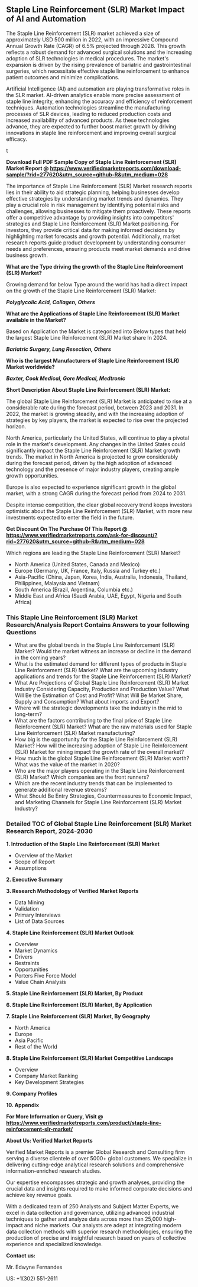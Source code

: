 <h2>Staple Line Reinforcement (SLR) Market Impact of AI and Automation</h2><p>The Staple Line Reinforcement (SLR) market achieved a size of approximately USD 500 million in 2022, with an impressive Compound Annual Growth Rate (CAGR) of 6.5% projected through 2028. This growth reflects a robust demand for advanced surgical solutions and the increasing adoption of SLR technologies in medical procedures. The market's expansion is driven by the rising prevalence of bariatric and gastrointestinal surgeries, which necessitate effective staple line reinforcement to enhance patient outcomes and minimize complications.</p><p>Artificial Intelligence (AI) and automation are playing transformative roles in the SLR market. AI-driven analytics enable more precise assessment of staple line integrity, enhancing the accuracy and efficiency of reinforcement techniques. Automation technologies streamline the manufacturing processes of SLR devices, leading to reduced production costs and increased availability of advanced products. As these technologies advance, they are expected to further boost market growth by driving innovations in staple line reinforcement and improving overall surgical efficacy.</p>t</p><p id="" class=""><strong>Download Full PDF Sample Copy of Staple Line Reinforcement (SLR) Market Report @ <a href="https://www.verifiedmarketreports.com/download-sample/?rid=277620&utm_source=github-R&utm_medium=028" target="_blank">https://www.verifiedmarketreports.com/download-sample/?rid=277620&utm_source=github-R&utm_medium=028</a></strong></p><p>The importance of&nbsp;Staple Line Reinforcement (SLR) Market research reports lies in their ability to aid strategic planning, helping businesses develop effective strategies by understanding market trends and dynamics. They play a crucial role in risk management by identifying potential risks and challenges, allowing businesses to mitigate them proactively. These reports offer a competitive advantage by providing insights into competitors' strategies and Staple Line Reinforcement (SLR) Market positioning. For investors, they provide critical data for making informed decisions by highlighting market forecasts and growth potential. Additionally, market research reports guide product development by understanding consumer needs and preferences, ensuring products meet market demands and drive business growth.</p><p><strong>What are the&nbsp;Type driving the growth of the Staple Line Reinforcement (SLR) Market?</strong></p><p id="" class="">Growing demand for below Type around the world has had a direct impact on the growth of the Staple Line Reinforcement (SLR) Market:</p><em><strong>Polyglycolic Acid, Collagen, Others</strong></em></p><strong>What are the&nbsp;Applications&nbsp;of Staple Line Reinforcement (SLR) Market available in the Market?</strong></p><p id="" class="">Based on Application the Market is categorized into Below types that held the largest Staple Line Reinforcement (SLR) Market share In 2024.</p><em><strong>Bariatric Surgery, Lung Resection, Others</strong></em></p><strong>Who is the largest Manufacturers of Staple Line Reinforcement (SLR) Market worldwide?</strong></p><p><em><strong>Baxter, Cook Medical, Gore Medical, Medtronic</strong></em></p><p id="" class=""><strong>Short Description About Staple Line Reinforcement (SLR) Market:</strong></p><p>The global Staple Line Reinforcement (SLR) Market is anticipated to rise at a considerable rate during the forecast period, between 2023 and 2031. In 2022, the market is growing steadily, and with the increasing adoption of strategies by key players, the market is expected to rise over the projected horizon.</p><p>North America, particularly the United States, will continue to play a pivotal role in the market's development. Any changes in the United States could significantly impact the Staple Line Reinforcement (SLR) Market growth trends. The market in North America is projected to grow considerably during the forecast period, driven by the high adoption of advanced technology and the presence of major industry players, creating ample growth opportunities.</p><p>Europe is also expected to experience significant growth in the global market, with a strong CAGR during the forecast period from 2024 to 2031.</p><p>Despite intense competition, the clear global recovery trend keeps investors optimistic about the Staple Line Reinforcement (SLR) Market, with more new investments expected to enter the field in the future.</p><p id="" class=""><strong>Get Discount On The Purchase Of This Report @ <a href="https://www.verifiedmarketreports.com/ask-for-discount/?rid=277620&utm_source=github-R&utm_medium=028" target="_blank">https://www.verifiedmarketreports.com/ask-for-discount/?rid=277620&utm_source=github-R&utm_medium=028</a></strong></p>Which regions are leading the Staple Line Reinforcement (SLR) Market?</p><ul><li>North America (United States, Canada and Mexico)</li><li>Europe (Germany, UK, France, Italy, Russia and Turkey etc.)</li><li>Asia-Pacific (China, Japan, Korea, India, Australia, Indonesia, Thailand, Philippines, Malaysia and Vietnam)</li><li>South America (Brazil, Argentina, Columbia etc.)</li><li>Middle East and Africa (Saudi Arabia, UAE, Egypt, Nigeria and South Africa)</li></ul><h3 id="" class="">This Staple Line Reinforcement (SLR) Market Research/Analysis Report Contains Answers to your following Questions</h3><ul><li>What are the global trends in the Staple Line Reinforcement (SLR) Market? Would the market witness an increase or decline in the demand in the coming years?</li><li>What is the estimated demand for different types of products in Staple Line Reinforcement (SLR) Market? What are the upcoming industry applications and trends for the Staple Line Reinforcement (SLR) Market?</li><li>What Are Projections of Global Staple Line Reinforcement (SLR) Market Industry Considering Capacity, Production and Production Value? What Will Be the Estimation of Cost and Profit? What Will Be Market Share, Supply and Consumption? What about imports and Export?</li><li>Where will the strategic developments take the industry in the mid to long-term?</li><li>What are the factors contributing to the final price of Staple Line Reinforcement (SLR) Market? What are the raw materials used for Staple Line Reinforcement (SLR) Market manufacturing?</li><li>How big is the opportunity for the Staple Line Reinforcement (SLR) Market? How will the increasing adoption of Staple Line Reinforcement (SLR) Market for mining impact the growth rate of the overall market?</li><li>How much is the global Staple Line Reinforcement (SLR) Market worth? What was the value of the market In 2020?</li><li>Who are the major players operating in the Staple Line Reinforcement (SLR) Market? Which companies are the front runners?</li><li>Which are the recent industry trends that can be implemented to generate additional revenue streams?</li><li>What Should Be Entry Strategies, Countermeasures to Economic Impact, and Marketing Channels for Staple Line Reinforcement (SLR) Market Industry?</li></ul><h3 id="" class="">Detailed TOC of Global Staple Line Reinforcement (SLR) Market Research Report, 2024-2030</h3><p id="" class=""><strong>1. Introduction of the Staple Line Reinforcement (SLR) Market</strong></p><ul><li>Overview of the Market</li><li>Scope of Report</li><li>Assumptions</li></ul><p id="" class=""><strong>2. Executive Summary</strong></p><p id="" class=""><strong>3. Research Methodology of Verified Market Reports</strong></p><ul><li>Data Mining</li><li>Validation</li><li>Primary Interviews</li><li>List of Data Sources</li></ul><p id="" class=""><strong>4. Staple Line Reinforcement (SLR) Market Outlook</strong></p><ul><li>Overview</li><li>Market Dynamics</li><li>Drivers</li><li>Restraints</li><li>Opportunities</li><li>Porters Five Force Model</li><li>Value Chain Analysis</li></ul><p id="" class=""><strong>5. Staple Line Reinforcement (SLR) Market, By Product</strong></p><p id="" class=""><strong>6. Staple Line Reinforcement (SLR) Market, By Application</strong></p><p id="" class=""><strong>7. Staple Line Reinforcement (SLR) Market, By Geography</strong></p><ul><li>North America</li><li>Europe</li><li>Asia Pacific</li><li>Rest of the World</li></ul><p id="" class=""><strong>8. Staple Line Reinforcement (SLR) Market Competitive Landscape</strong></p><ul><li>Overview</li><li>Company Market Ranking</li><li>Key Development Strategies</li></ul><p id="" class=""><strong>9. Company Profiles</strong></p><p id="" class=""><strong>10. Appendix</strong></p><p id="" class=""><strong>For More Information or Query, Visit @ <a href="https://www.verifiedmarketreports.com/product/staple-line-reinforcement-slr-market/" target="_blank">https://www.verifiedmarketreports.com/product/staple-line-reinforcement-slr-market/</a></strong></p><p id="" class=""><strong>About Us: Verified Market Reports</strong></p><p id="" class="">Verified Market Reports is a premier Global Research and Consulting firm serving a diverse clientele of over 5000+ global customers. We specialize in delivering cutting-edge analytical research solutions and comprehensive information-enriched research studies.</p><p id="" class="">Our expertise encompasses strategic and growth analyses, providing the crucial data and insights required to make informed corporate decisions and achieve key revenue goals.</p><p id="" class="">With a dedicated team of 250 Analysts and Subject Matter Experts, we excel in data collection and governance, utilizing advanced industrial techniques to gather and analyze data across more than 25,000 high-impact and niche markets. Our analysts are adept at integrating modern data collection methods with superior research methodologies, ensuring the production of precise and insightful research based on years of collective experience and specialized knowledge.</p><p id="" class=""><strong>Contact us:</strong></p><p id="" class="">Mr. Edwyne Fernandes</p><p id="" class="">US: +1(302) 551-2611</p>